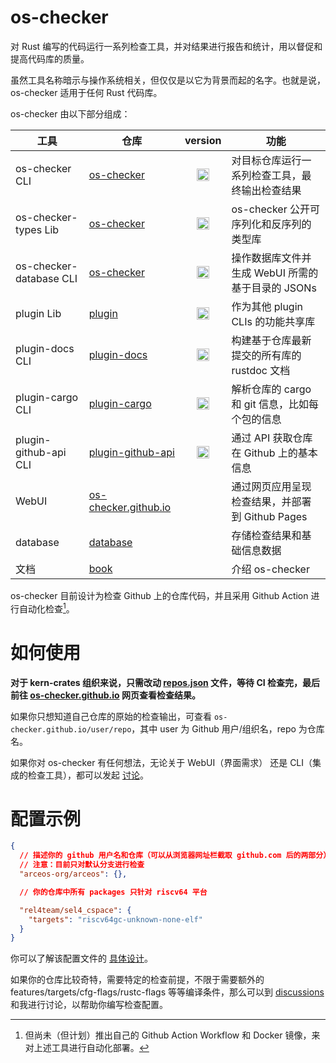 # os-checker

对 Rust 编写的代码运行一系列检查工具，并对结果进行报告和统计，用以督促和提高代码库的质量。

虽然工具名称暗示与操作系统相关，但仅仅是以它为背景而起的名字。也就是说， os-checker 适用于任何 Rust 代码库。

os-checker 由以下部分组成：

| 工具                    | 仓库                          |                                                 version                                                | 功能                                              |
|-------------------------|-------------------------------|:------------------------------------------------------------------------------------------------------:|---------------------------------------------------|
| os-checker CLI          | [os-checker]                  |          [<img alt="github" src="https://img.shields.io/crates/v/os-checker" height="20">][1]          | 对目标仓库运行一系列检查工具，最终输出检查结果    |
| os-checker-types Lib    | [os-checker]                  |      [<img alt="github" src="https://img.shields.io/crates/v/os-checker-types" height="20">][1.1]      | os-checker 公开可序列化和反序列的类型库           |
| os-checker-database CLI | [os-checker]                  |     [<img alt="github" src="https://img.shields.io/crates/v/os-checker-database" height="20">][1.2]    | 操作数据库文件并生成 WebUI 所需的基于目录的 JSONs |
| plugin Lib              | [plugin]                      |       [<img alt="github" src="https://img.shields.io/crates/v/os-checker-plugin" height="20">][0]      | 作为其他 plugin CLIs 的功能共享库                 |
| plugin-docs CLI         | [plugin-docs]                 |    [<img alt="github" src="https://img.shields.io/crates/v/os-checker-plugin-docs" height="20">][2]    | 构建基于仓库最新提交的所有库的 rustdoc 文档       |
| plugin-cargo CLI        | [plugin-cargo]                |    [<img alt="github" src="https://img.shields.io/crates/v/os-checker-plugin-cargo" height="20">][3]   | 解析仓库的 cargo 和 git 信息，比如每个包的信息    |
| plugin-github-api CLI   | [plugin-github-api]           | [<img alt="github" src="https://img.shields.io/crates/v/os-checker-plugin-github-api" height="20">][4] | 通过 API 获取仓库在 Github 上的基本信息           |
| WebUI                   | [os-checker.github.io][WebUI] |                                                                                                        | 通过网页应用呈现检查结果，并部署到 Github Pages   |
| database                | [database]                    |                                                                                                        | 存储检查结果和基础信息数据                        |
| 文档                    | [book]                        |                                                                                                        | 介绍 os-checker                                   |



[os-checker]: https://github.com/os-checker/os-checker
[1]: https://crates.io/crates/os-checker
[1.1]: https://crates.io/crates/os-checker-types
[1.2]: https://crates.io/crates/os-checker-database
[plugin]: https://github.com/os-checker/plugin
[0]: https://crates.io/crates/os-checker-plugin
[plugin-docs]: https://github.com/os-checker/docs
[2]: https://crates.io/crates/os-checker-plugin-docs
[plugin-cargo]: https://github.com/os-checker/plugin-cargo
[3]: https://crates.io/crates/os-checker-plugin-cargo
[plugin-github-api]: https://github.com/os-checker/plugin-github-api
[4]: https://crates.io/crates/os-checker-plugin-github-api

[WebUI]: https://github.com/os-checker/os-checker.github.io
[os-checker.github.io]: https://os-checker.github.io
[database]: https://github.com/os-checker/database
[book]: https://github.com/os-checker/book

os-checker 目前设计为检查 Github 上的仓库代码，并且采用 Github Action 进行自动化检查[^ga]。

[^ga]: 但尚未（但计划）推出自己的 Github Action Workflow 和 Docker 镜像，来对上述工具进行自动化部署。

# 如何使用

**对于 kern-crates 组织来说，只需改动 [repos.json] 文件，等待 CI 检查完，最后前往 [os-checker.github.io] 网页查看检查结果。**

[repos.json]: https://github.com/os-checker/os-checker/blob/main/assets/repos-ui.json

如果你只想知道自己仓库的原始的检查输出，可查看 `os-checker.github.io/user/repo`，其中 user 为 Github 用户/组织名，repo 为仓库名。

如果你对 os-checker 有任何想法，无论关于 WebUI（界面需求） 还是 CLI（集成的检查工具），都可以发起 [讨论][discussions]。

# 配置示例

```json
{
  // 描述你的 github 用户名和仓库（可以从浏览器网址栏截取 github.com 后的两部分）
  // 注意：目前只对默认分支进行检查
  "arceos-org/arceos": {},

  // 你的仓库中所有 packages 只针对 riscv64 平台

  "rel4team/sel4_cspace": {
    "targets": "riscv64gc-unknown-none-elf"
  }
}
```

你可以了解该配置文件的 [具体设计](./config.md)。

如果你的仓库比较奇特，需要特定的检查前提，不限于需要额外的 features/targets/cfg-flags/rustc-flags 等等编译条件，那么可以到 
[discussions] 和我进行讨论，以帮助你编写检查配置。

[discussions]: https://github.com/os-checker/os-checker/discussions

